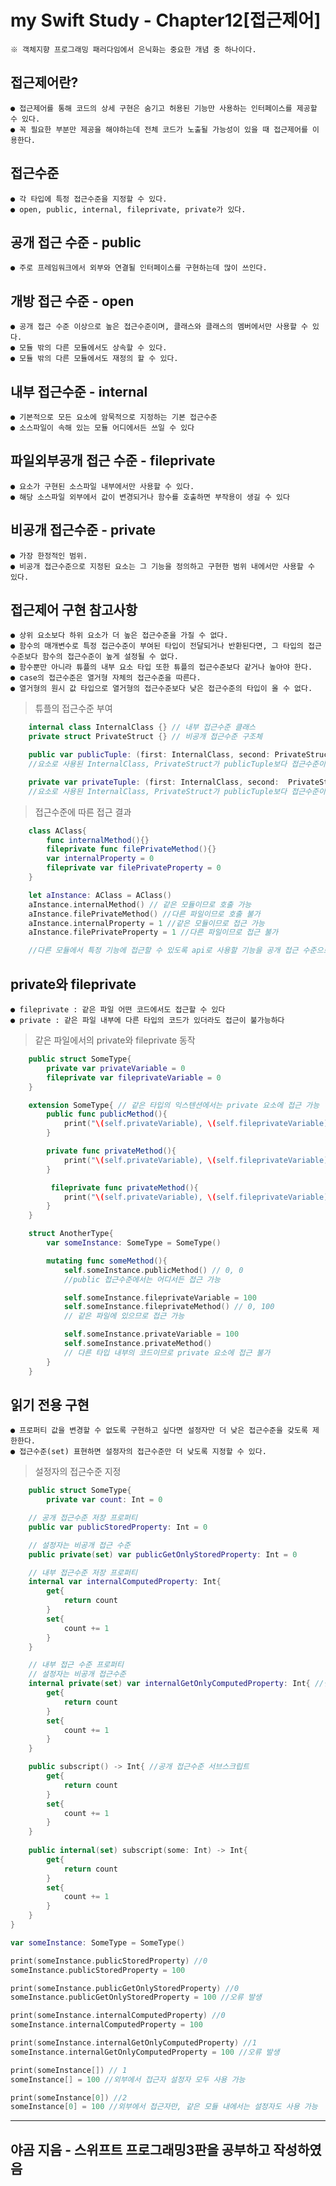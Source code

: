 
# my Swift Study - Chapter12[접근제어]
    ※ 객체지향 프로그래밍 패러다임에서 은닉화는 중요한 개념 중 하나이다.
## 접근제어란?
    ● 접근제어를 통해 코드의 상세 구현은 숨기고 허용된 기능만 사용하는 인터페이스를 제공할 수 있다.
    ● 꼭 필요한 부분만 제공을 해야하는데 전체 코드가 노출될 가능성이 있을 때 접근제어를 이용한다.

## 접근수준
    ● 각 타입에 특정 접근수준을 지정할 수 있다.
    ● open, public, internal, fileprivate, private가 있다.

## 공개 접근 수준 - public
    ● 주로 프레임워크에서 외부와 연결될 인터페이스를 구현하는데 많이 쓰인다.

## 개방 접근 수준 - open
    ● 공개 접근 수준 이상으로 높은 접근수준이며, 클래스와 클래스의 멤버에서만 사용할 수 있다.
    ● 모듈 밖의 다른 모듈에서도 상속할 수 있다.
    ● 모듈 밖의 다른 모듈에서도 재정의 할 수 있다.

## 내부 접근수준 - internal
    ● 기본적으로 모든 요소에 암묵적으로 지정하는 기본 접근수준
    ● 소스파일이 속해 있는 모듈 어디에서든 쓰일 수 있다

## 파일외부공개 접근 수준 - fileprivate
    ● 요소가 구현된 소스파일 내부에서만 사용할 수 있다.
    ● 해당 소스파일 외부에서 값이 변경되거나 함수를 호출하면 부작용이 생길 수 있다

## 비공개 접근수준 - private
    ● 가장 한정적인 범위.
    ● 비공개 접근수준으로 지정된 요소는 그 기능을 정의하고 구현한 범위 내에서만 사용할 수 있다.

## 접근제어 구현 참고사항
    ● 상위 요소보다 하위 요소가 더 높은 접근수준을 가질 수 없다.
    ● 함수의 매개변수로 특정 접근수준이 부여된 타입이 전달되거나 반환된다면, 그 타입의 접근수준보다 함수의 접근수준이 높게 설정될 수 없다.
    ● 함수뿐만 아니라 튜플의 내부 요소 타입 또한 튜플의 접근수준보다 같거나 높아야 한다.
    ● case의 접근수준은 열거형 자체의 접근수준을 따른다.
    ● 열거형의 원시 값 타입으로 열거형의 접근수준보다 낮은 접근수준의 타입이 올 수 없다.

> 튜플의 접근수준 부여

```Swift
    internal class InternalClass {} // 내부 접근수준 클래스
    private struct PrivateStruct {} // 비공개 접근수준 구조체

    public var publicTuple: (first: InternalClass, second: PrivateStruct) = (InternalClass(), PrivateStruct())
    //요소로 사용된 InternalClass, PrivateStruct가 publicTuple보다 접근수준이 낮기 때문에 사용 할 수 없다.

    private var privateTuple: (first: InternalClass, second:  PrivateStruct) = (InternalClass(), privateStruct())
    //요소로 사용된 InternalClass, PrivateStruct가 publicTuple보다 접근수준이 같거나 높기 때문에 사용할 수 있다.
```

> 접근수준에 따른 접근 결과
```Swift
    class AClass{
        func internalMethod(){}
        fileprivate func filePrivateMethod(){}
        var internalProperty = 0
        fileprivate var filePrivateProperty = 0
    }

    let aInstance: AClass = AClass()
    aInstance.internalMethod() // 같은 모듈이므로 호출 가능
    aInstance.filePrivateMethod() //다른 파일이므로 호출 불가
    aInstance.internalProperty = 1 //같은 모듈이므로 접근 가능
    aInstance.filePrivateProperty = 1 //다른 파일이므로 접근 불가

    //다른 모듈에서 특정 기능에 접근할 수 있도록 api로 사용할 기능을 공개 접근 수준으로 지정해주어야 한다.
```

## private와 fileprivate
    ● fileprivate : 같은 파일 어떤 코드에서도 접근할 수 있다
    ● private : 같은 파일 내부에 다른 타입의 코드가 있더라도 접근이 불가능하다

> 같은 파일에서의 private와 fileprivate 동작
```Swift
    public struct SomeType{
        private var privateVariable = 0
        fileprivate var fileprivateVariable = 0
    }

    extension SomeType{ // 같은 타입의 익스텐션에서는 private 요소에 접근 가능
        public func publicMethod(){
            print("\(self.privateVariable), \(self.fileprivateVariable)")
        }

        private func privateMethod(){
            print("\(self.privateVariable), \(self.fileprivateVariable)")
        }

         fileprivate func privateMethod(){
            print("\(self.privateVariable), \(self.fileprivateVariable)")
        }
    }

    struct AnotherType{
        var someInstance: SomeType = SomeType()

        mutating func someMethod(){
            self.someInstance.publicMethod() // 0, 0
            //public 접근수준에서는 어디서든 접근 가능

            self.someInstance.fileprivateVariable = 100
            self.someInstance.fileprivateMethod() // 0, 100
            // 같은 파일에 있으므로 접근 가능

            self.someInstance.privateVariable = 100
            self.someInstance.privateMethod()
            // 다른 타입 내부의 코드이므로 private 요소에 접근 불가
        }
    }
```

## 읽기 전용 구현
    ● 프로퍼티 값을 변경할 수 없도록 구현하고 싶다면 설정자만 더 낮은 접근수준을 갖도록 제한한다.
    ● 접근수준(set) 표현하면 설정자의 접근수준만 더 낮도록 지정할 수 있다.

> 설정자의 접근수준 지정
```Swift
    public struct SomeType{
        private var count: Int = 0

    // 공개 접근수준 저장 프로퍼티
    public var publicStoredProperty: Int = 0

    // 설정자는 비공개 접근 수준
    public private(set) var publicGetOnlyStoredProperty: Int = 0

    // 내부 접근수준 저장 프로퍼티
    internal var internalComputedProperty: Int{
        get{
            return count
        }
        set{
            count += 1
        }
    }

    // 내부 접근 수준 프로퍼티
    // 설정자는 비공개 접근수준
    internal private(set) var internalGetOnlyComputedProperty: Int{ //설정자는 비공개 접근 수준
        get{
            return count
        }
        set{
            count += 1
        }
    }

    public subscript() -> Int{ //공개 접근수준 서브스크립트
        get{
            return count
        }
        set{
            count += 1
        }
    }
    
    public internal(set) subscript(some: Int) -> Int{
        get{
            return count
        }
        set{
            count += 1
        }
    }
}

var someInstance: SomeType = SomeType()

print(someInstance.publicStoredProperty) //0
someInstance.publicStoredProperty = 100

print(someInstance.publicGetOnlyStoredProperty) //0
someInstance.publicGetOnlyStoredProperty = 100 //오류 발생

print(someInstance.internalComputedProperty) //0
someInstance.internalComputedProperty = 100

print(someInstance.internalGetOnlyComputedProperty) //1
someInstance.internalGetOnlyComputedProperty = 100 //오류 발생

print(someInstance[]) // 1
someInstance[] = 100 //외부에서 접근자 설정자 모두 사용 가능

print(someInstance[0]) //2
someInstance[0] = 100 //외부에서 접근자만, 같은 모듈 내에서는 설정자도 사용 가능
```
---
야곰 지음 - 스위프트 프로그래밍3판을 공부하고 작성하였음
---